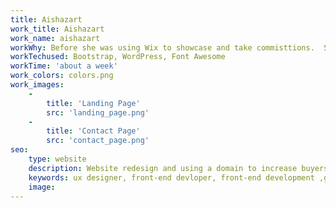 ```yaml
---
title: Aishazart
work_title: Aishazart
work_name: aishazart
workWhy: Before she was using Wix to showcase and take commisttions.  She had a domain but never used it.  Got her setup with hosing and a site based on WordPress so she could easyly add artwork to showcase.  In the end her buyers increase.
workTechused: Bootstrap, WordPress, Font Awesome
workTime: 'about a week'
work_colors: colors.png
work_images:
    -
        title: 'Landing Page'
        src: 'landing_page.png'
    -
        title: 'Contact Page'
        src: 'contact_page.png'
seo:
    type: website
    description: Website redesign and using a domain to increase buyers and revenue.
    keywords: ux designer, front-end devloper, front-end development ,gamer, streamer, youtuber
    image:
---
```

